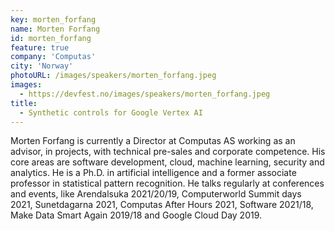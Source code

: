 ```yaml
---
key: morten_forfang
name: Morten Forfang
id: morten_forfang
feature: true
company: 'Computas'
city: 'Norway'
photoURL: /images/speakers/morten_forfang.jpeg
images:
  - https://devfest.no/images/speakers/morten_forfang.jpeg
title: 
  - Synthetic controls for Google Vertex AI 
---
```


Morten Forfang is currently a Director at Computas AS working as an advisor, in projects, with technical pre-sales and corporate competence. His core areas are software development, cloud, machine learning, security and analytics. He is a Ph.D. in artificial intelligence and a former associate professor in statistical pattern recognition. He talks regularly at conferences and events, like Arendalsuka 2021/20/19, Computerworld Summit days 2021, Sunetdagarna 2021, Computas After Hours 2021, Software 2021/18, Make Data Smart Again 2019/18 and Google Cloud Day 2019.